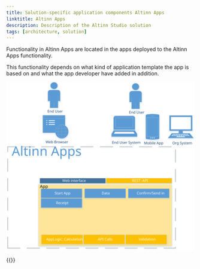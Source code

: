 ```yaml
---
title: Solution-specific application components Altinn Apps
linktitle: Altinn Apps
description: Description of the Altinn Studio solution
tags: [architecture, solution]
---
```


Functionality in Altinn Apps are located in the apps deployed to the Altinn Apps functionality.

This functionality depends on what kind of application template the app is based on and what the app developer have added in addition. 

![Altinn Apps](altinnapps__solutionarchitecture.svg "Solution architecture")

{{<children>}}
